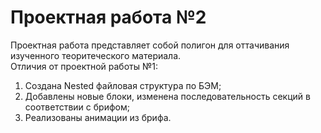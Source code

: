 # Проектная работа №2

Проектная работа представляет собой полигон для оттачивания изученного теоритеческого материала.  
Отличия от проектной работы №1:  
1. Создана Nested файловая структура по БЭМ;
2. Добавлены новые блоки, изменена последовательность секций в соответствии с брифом;
3. Реализованы анимации из брифа.

